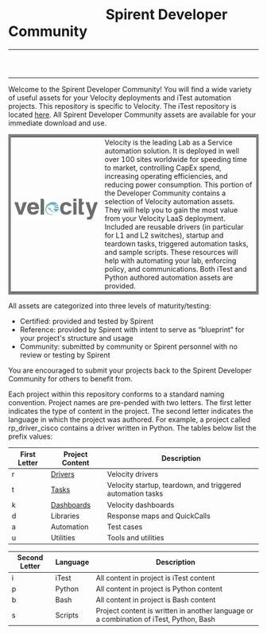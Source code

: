 # &emsp;&emsp;&emsp;&emsp;&emsp;&emsp;&emsp;Spirent Developer Community
 <table>
  <tr>
     <td><img src="images/Developer_Community_Icon.png" alt="Spirent Developer Community"></td> 
   <td style="font-size:x-large"> &emsp;&emsp;&emsp;&emsp;&emsp;&emsp;&emsp;&emsp;&emsp;&emsp;&emsp;&emsp;&emsp;&emsp;&emsp;&emsp;&emsp;&emsp;&emsp;&emsp;&emsp;&emsp;&emsp;&emsp;&emsp;&emsp;&emsp;&emsp;&emsp;&emsp;&emsp;&emsp;&emsp;&emsp;&emsp;&emsp;&emsp;&emsp;&emsp;&emsp;</td>
    <td><img src="images/velocity-color-small.png" alt="iTest Logo"</td>
  </tr>
</table>

Welcome to the Spirent Developer Community! You will find a wide variety of useful assets for your Velocity deployments and iTest automation projects.  This repository is specific to Velocity.  The iTest repository is located [here](https://github.com/Spirent/iTest-assets).  All Spirent Developer Community assets are available for your immediate download and use. 

 <table style="width:100%; border: 5px solid gray;">
  <tr>
     <td style="color:white"><img src="Images/velocity_color.png" alt="Velocity Logo">&emsp;&emsp;&emsp;&emsp;&emsp;&emsp;&emsp;&emsp;&emsp;</td> 
    <td style="border: 0px solid black;">Velocity is the leading Lab as a Service automation solution.  It is deployed in well over 100 sites worldwide for speeding time to market, controlling CapEx spend, increasing operating efficiencies, and reducing power consumption.  This portion of the Developer Community contains a selection of Velocity automation assets. They will help you to gain the most value from your Velocity LaaS deployment. Included are reusable drivers (in particular for L1 and L2 switches), startup and teardown tasks, triggered automation tasks, and sample scripts.  These resources will help with automating your lab, enforcing policy, and communications.  Both iTest and Python authored automation assets are provided.</td>
  </tr>
</table>

All assets are categorized into three levels of maturity/testing:
- Certified:  provided and tested by Spirent
- Reference:  provided by Spirent with intent to serve as “blueprint” for your project's structure and usage
- Community:  submitted by community or Spirent personnel with no review or testing by Spirent       

You are encouraged to submit your projects back to the Spirent Developer Community for others to benefit from.

Each project within this repository conforms to a standard naming convention. Project names are pre-pended with two letters. The first letter indicates the type of content in the project.  The second letter indicates the language in which the project was authored. For example, a project called rp_driver_cisco contains a driver written in Python. The tables below list the prefix values:

|First Letter|Project Content|Description|
| -------- |-------------| -------------| 
|r|[Drivers](https://github.com/Spirent/Velocity-assets/tree/master/Drivers/)|Velocity drivers|
|t|[Tasks](https://github.com/Spirent/Velocity-assets/tree/master/Tasks/)|Velocity startup, teardown, and triggered automation tasks|
|k|[Dashboards](https://github.com/Spirent/Velocity-assets/tree/master/Dashboards/)|Velocity dashboards|
|d|Libraries|Response maps and QuickCalls|
|a|Automation|Test cases|
|u|Utilities|Tools and utilities|

|Second Letter|Language|Description|
| -------- |-------------| -------------|
|i|iTest|All content in project is iTest content|
|p|Python|All content in project is Python content|
|b|Bash|All content in project is Bash content|
|s|Scripts|Project content is written in another language or a combination of iTest, Python, Bash|
